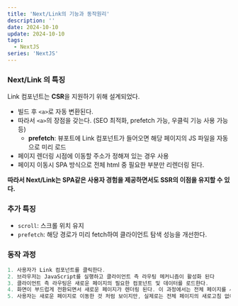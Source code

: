 ```yaml
---
title: 'Next/Link의 기능과 동작원리'
description: ''
date: 2024-10-10
update: 2024-10-10
tags:
  - NextJS
series: 'NextJS'
---
```


### Next/Link 의 특징

Link 컴포넌트는 **CSR**을 지원하기 위해 설계되었다.

- 빌드 후 `<a>`로 자동 변환된다.
- 따라서 `<a>`의 장점을 갖는다. (SEO 최적화, prefetch 가능, 우클릭 기능 사용 가능 등)
  - **prefetch**: 뷰포트에 Link 컴포넌트가 들어오면 해당 페이지의 JS 파일을 자동으로 미리 로드
- 페이지 렌더링 시점에 이동할 주소가 정해져 있는 경우 사용
- 페이지 이동시 SPA 방식으로 전체 html 중 필요한 부분만 리렌더링 된다.

**따라서 Next/Link는 SPA같은 사용자 경험을 제공하면서도 SSR의 이점을 유지할 수 있다.**

### 추가 특징

- `scroll`: 스크롤 위치 유지
- `prefetch`: 해당 경로가 미리 fetch하여 클라이언트 탐색 성능을 개선한다.

### 동작 과정

```cs
1. 사용자가 Link 컴포넌트를 클릭한다.
2. 브라우저는 JavaScript를 실행하고 클라이언트 측 라우팅 메커니즘이 활성화 된다
3. 클라이언트 측 라우팅은 새로운 페이지의 필요한 컴포넌트 및 데이터를 로드한다.
4. 화면이 부드럽게 전환되면서 새로운 페이지가 렌더링 된다. 이 과정에서는 전체 페이지를 새로 렌더링 하는 것이 아니라 필요한 부분만 업데이트 된다.
5. 사용자는 새로운 페이지로 이동한 것 처럼 보이지만, 실제로는 전체 페이지의 새로고침 없이 부드럽게 화면이 전환된다.
```
